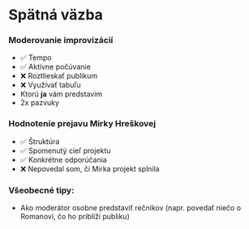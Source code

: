 # Spätná väzba

### Moderovanie improvizácií
- ✅ Tempo
- ✅ Aktívne počúvanie
- ❌ Roztlieskať publikum
- ❌ Využívať tabuľu
- Ktorú **ja** vám predstavím
- 2x pazvuky

### Hodnotenie prejavu Mirky Hreškovej
- ✅ Štruktúra
- ✅ Spomenutý cieľ projektu
- ✅ Konkrétne odporúčania
- ❌ Nepovedal som, či Mirka projekt splnila

### Všeobecné tipy:
- Ako moderátor osobne predstaviť rečníkov (napr. povedať niečo o Romanovi, čo ho priblíži publiku)
